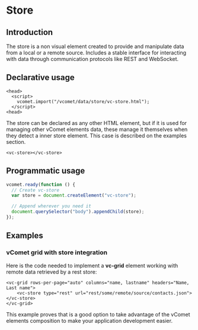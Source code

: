 # Store

## Introduction

The store is a non visual element created to provide and manipulate data from a local or a remote source. Includes a stable interface for interacting with data through communication protocols like REST and WebSocket.

## Declarative usage 

``` [html]
<head>
  <script>
    vcomet.import("/vcomet/data/store/vc-store.html");
  </script>
<head>
```

The store can be declared as any other HTML element, but if it is used for managing other vComet elements data, these manage it themselves when they detect a inner store element. This case is described on the examples section.

``` [html]
<vc-store></vc-store>
```

## Programmatic usage

``` js
vcomet.ready(function () {
  // Create vc-store
  var store = document.createElement("vc-store");

  // Append wherever you need it
  document.querySelector("body").appendChild(store);
});
```

## Examples

### vComet grid with store integration 

Here is the code needed to implement a **vc-grid** element working with remote data retrieved by a rest store:

``` [html]
<vc-grid rows-per-page="auto" columns="name, lastname" headers="Name, Last name">
    <vc-store type="rest" url="rest/some/remote/source/contacts.json"></vc-store>
</vc-grid>
```

This example proves that is a good option to take advantage of the vComet elements composition to make your application development easier. 
